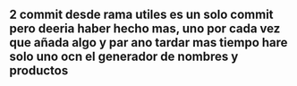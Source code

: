 ##  2 commit desde rama utiles es un solo commit pero deeria haber hecho mas, uno por cada vez que añada algo y par ano tardar mas tiempo hare solo uno ocn el generador de nombres y productos